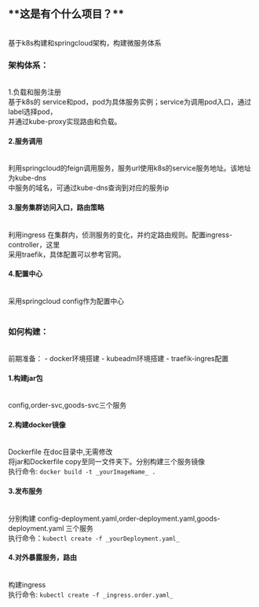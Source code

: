 <h2>**这是有个什么项目？**</h2></br>
基于k8s构建和springcloud架构，构建微服务体系</br>
<h3>架构体系：</h3></br>
<p4>1.负载和服务注册</p4></br>
  基于k8s的 service和pod，pod为具体服务实例；service为调用pod入口，通过label选择pod，</br>
并通过kube-proxy实现路由和负载。</br>
<h4>2.服务调用</h4></br>
  利用springcloud的feign调用服务，服务url使用k8s的service服务地址。该地址为kube-dns</br>
中服务的域名，可通过kube-dns查询到对应的服务ip</br>
<h4>3.服务集群访问入口，路由策略</h4></br>
  利用ingress 在集群内，侦测服务的变化，并约定路由规则。配置ingress-controller，这里</br>
采用traefik，具体配置可以参考官网。</br>
<h4>4.配置中心</h4></br>
  采用springcloud config作为配置中心</br>
</br>
<h3>如何构建：</h3></br>
前期准备：
- docker环境搭建
- kubeadm环境搭建
- traefik-ingres配置</br>
<h4>1.构建jar包</h4></br>
  config,order-svc,goods-svc三个服务</br>
<h4>2.构建docker镜像</h4></br>
  Dockerfile 在doc目录中,无需修改</br>
  将jar和Dockerfile copy至同一文件夹下。分别构建三个服务镜像</br>
  执行命令: <code>docker build -t _yourImageName_ .</code></br>
<h4>3.发布服务</h4></br>
  分别构建 config-deployment.yaml,order-deployment.yaml,goods-deployment.yaml 三个服务</br>
  执行命令：<code>kubectl create -f _yourDeployment.yaml_</code></br>
<h4>4.对外暴露服务，路由</h4></br>
  构建ingress </br>
  执行命令: <code>kubectl create -f _ingress.order.yaml_</code></br>
    
    
